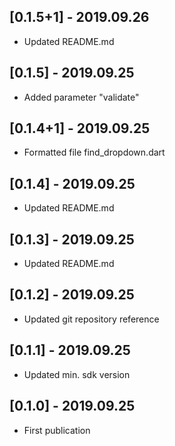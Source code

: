 ## [0.1.5+1] - 2019.09.26

* Updated README.md

## [0.1.5] - 2019.09.25

* Added parameter "validate"

## [0.1.4+1] - 2019.09.25

* Formatted file find_dropdown.dart

## [0.1.4] - 2019.09.25

* Updated README.md

## [0.1.3] - 2019.09.25

* Updated README.md

## [0.1.2] - 2019.09.25

* Updated git repository reference

## [0.1.1] - 2019.09.25

* Updated min. sdk version

## [0.1.0] - 2019.09.25

* First publication
